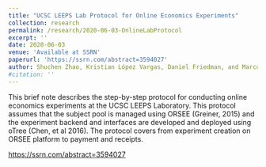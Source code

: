 ```yaml
---
title: "UCSC LEEPS Lab Protocol for Online Economics Experiments"
collection: research
permalink: /research/2020-06-03-OnlineLabProtocol
excerpt: ''
date: 2020-06-03
venue: 'Available at SSRN'
paperurl: 'https://ssrn.com/abstract=3594027'
author: Shuchen Zhao, Kristian López Vargas, Daniel Friedman, and Marco Gutierrez
#citation: ''
---
```


This brief note describes the step-by-step protocol for conducting online economics experiments at the UCSC LEEPS Laboratory. This protocol assumes that the subject pool is managed using ORSEE (Greiner, 2015) and the experiment backend and interfaces are developed and deployed using oTree (Chen, et al 2016). The protocol covers from experiment creation on ORSEE platform to payment and receipts.

https://ssrn.com/abstract=3594027
